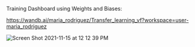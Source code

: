 Training Dashboard using Weights and Biases:

https://wandb.ai/maria_rodriguez/Transfer_learning_vf?workspace=user-maria_rodriguez

![Screen Shot 2021-11-15 at 12 12 39 PM](https://user-images.githubusercontent.com/71532604/141847419-40e29a8b-8299-4e73-b351-4d2950a3d577.png)
